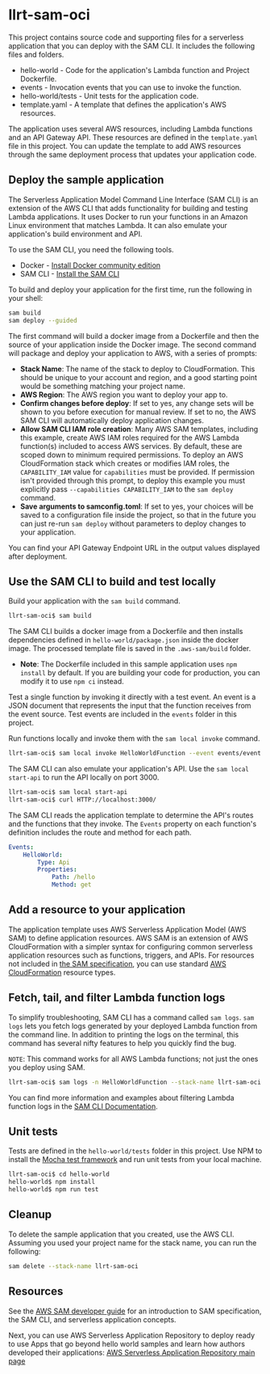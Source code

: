 # llrt-sam-oci

This project contains source code and supporting files for a serverless
application that you can deploy with the SAM CLI. It includes the following
files and folders.

-   hello-world - Code for the application's Lambda function and Project
    Dockerfile.
-   events - Invocation events that you can use to invoke the function.
-   hello-world/tests - Unit tests for the application code.
-   template.yaml - A template that defines the application's AWS resources.

The application uses several AWS resources, including Lambda functions and an
API Gateway API. These resources are defined in the `template.yaml` file in this
project. You can update the template to add AWS resources through the same
deployment process that updates your application code.

## Deploy the sample application

The Serverless Application Model Command Line Interface (SAM CLI) is an
extension of the AWS CLI that adds functionality for building and testing Lambda
applications. It uses Docker to run your functions in an Amazon Linux
environment that matches Lambda. It can also emulate your application's build
environment and API.

To use the SAM CLI, you need the following tools.

-   Docker -
    [Install Docker community edition](HTTPS://hub.docker.com/search/?type=edition&offering=community)
-   SAM CLI -
    [Install the SAM CLI](HTTPS://docs.aws.amazon.com/serverless-application-model/latest/developerguide/serverless-sam-cli-install.html)

To build and deploy your application for the first time, run the following in
your shell:

```bash
sam build
sam deploy --guided
```

The first command will build a docker image from a Dockerfile and then the
source of your application inside the Docker image. The second command will
package and deploy your application to AWS, with a series of prompts:

-   **Stack Name**: The name of the stack to deploy to CloudFormation. This
    should be unique to your account and region, and a good starting point would
    be something matching your project name.
-   **AWS Region**: The AWS region you want to deploy your app to.
-   **Confirm changes before deploy**: If set to yes, any change sets will be
    shown to you before execution for manual review. If set to no, the AWS SAM
    CLI will automatically deploy application changes.
-   **Allow SAM CLI IAM role creation**: Many AWS SAM templates, including this
    example, create AWS IAM roles required for the AWS Lambda function(s)
    included to access AWS services. By default, these are scoped down to
    minimum required permissions. To deploy an AWS CloudFormation stack which
    creates or modifies IAM roles, the `CAPABILITY_IAM` value for `capabilities`
    must be provided. If permission isn't provided through this prompt, to
    deploy this example you must explicitly pass `--capabilities CAPABILITY_IAM`
    to the `sam deploy` command.
-   **Save arguments to samconfig.toml**: If set to yes, your choices will be
    saved to a configuration file inside the project, so that in the future you
    can just re-run `sam deploy` without parameters to deploy changes to your
    application.

You can find your API Gateway Endpoint URL in the output values displayed after
deployment.

## Use the SAM CLI to build and test locally

Build your application with the `sam build` command.

```bash
llrt-sam-oci$ sam build
```

The SAM CLI builds a docker image from a Dockerfile and then installs
dependencies defined in `hello-world/package.json` inside the docker image. The
processed template file is saved in the `.aws-sam/build` folder.

-   **Note**: The Dockerfile included in this sample application uses
    `npm install` by default. If you are building your code for production, you
    can modify it to use `npm ci` instead.

Test a single function by invoking it directly with a test event. An event is a
JSON document that represents the input that the function receives from the
event source. Test events are included in the `events` folder in this project.

Run functions locally and invoke them with the `sam local invoke` command.

```bash
llrt-sam-oci$ sam local invoke HelloWorldFunction --event events/event.json
```

The SAM CLI can also emulate your application's API. Use the
`sam local start-api` to run the API locally on port 3000.

```bash
llrt-sam-oci$ sam local start-api
llrt-sam-oci$ curl HTTP://localhost:3000/
```

The SAM CLI reads the application template to determine the API's routes and the
functions that they invoke. The `Events` property on each function's definition
includes the route and method for each path.

```yaml
Events:
    HelloWorld:
        Type: Api
        Properties:
            Path: /hello
            Method: get
```

## Add a resource to your application

The application template uses AWS Serverless Application Model (AWS SAM) to
define application resources. AWS SAM is an extension of AWS CloudFormation with
a simpler syntax for configuring common serverless application resources such as
functions, triggers, and APIs. For resources not included in
[the SAM specification](HTTPS://github.com/awslabs/serverless-application-model/blob/master/versions/2016-10-31.md),
you can use standard
[AWS CloudFormation](HTTPS://docs.aws.amazon.com/AWSCloudFormation/latest/UserGuide/aws-template-resource-type-ref.html)
resource types.

## Fetch, tail, and filter Lambda function logs

To simplify troubleshooting, SAM CLI has a command called `sam logs`. `sam logs`
lets you fetch logs generated by your deployed Lambda function from the command
line. In addition to printing the logs on the terminal, this command has several
nifty features to help you quickly find the bug.

`NOTE`: This command works for all AWS Lambda functions; not just the ones you
deploy using SAM.

```bash
llrt-sam-oci$ sam logs -n HelloWorldFunction --stack-name llrt-sam-oci --tail
```

You can find more information and examples about filtering Lambda function logs
in the
[SAM CLI Documentation](HTTPS://docs.aws.amazon.com/serverless-application-model/latest/developerguide/serverless-sam-cli-logging.html).

## Unit tests

Tests are defined in the `hello-world/tests` folder in this project. Use NPM to
install the [Mocha test framework](HTTPS://mochajs.org/) and run unit tests from
your local machine.

```bash
llrt-sam-oci$ cd hello-world
hello-world$ npm install
hello-world$ npm run test
```

## Cleanup

To delete the sample application that you created, use the AWS CLI. Assuming you
used your project name for the stack name, you can run the following:

```bash
sam delete --stack-name llrt-sam-oci
```

## Resources

See the
[AWS SAM developer guide](HTTPS://docs.aws.amazon.com/serverless-application-model/latest/developerguide/what-is-sam.html)
for an introduction to SAM specification, the SAM CLI, and serverless
application concepts.

Next, you can use AWS Serverless Application Repository to deploy ready to use
Apps that go beyond hello world samples and learn how authors developed their
applications:
[AWS Serverless Application Repository main page](HTTPS://aws.amazon.com/serverless/serverlessrepo/)
